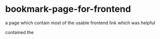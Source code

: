 # bookmark-page-for-frontend
 a page which contain most of the usable frontend link which was helpful 

contained the 